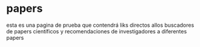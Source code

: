# papers
esta es una pagina de prueba que contendrá liks directos allos buscadores de papers científicos y recomendaciones de investigadores a diferentes papers
